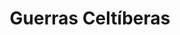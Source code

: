 ﻿---
title: "Guerras Celtíberas"
permalink: periodes_48.html
layout: periode
dataInici: -181
dataFi: -133
sidebar: periodes
pares:
  - 49:
    title: "Conquista de Hispania"
    dataInici: "(-218)"
    dataFi: "(-19)"

fills:
jocsPrincipals:
jocsEscenaris:
jocsEpoca:
jocsEpocaEscenaris:
  - title: "Iberos"
    bggId: 3634
    escenari: "Campañas de Viriato"
    dataInici: -147
    dataFi: -139

---

